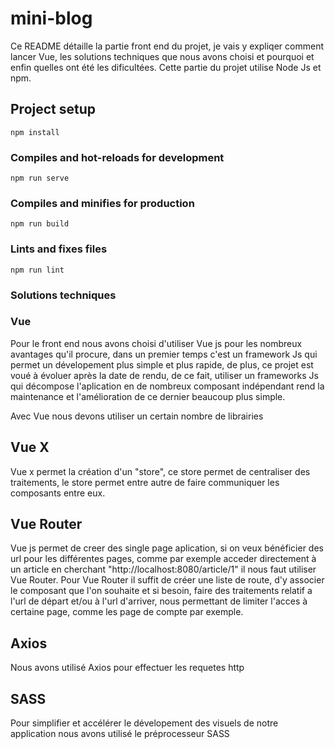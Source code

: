 # mini-blog

Ce README détaille la partie front end du projet, je vais y expliqer
comment lancer Vue, les solutions techniques que nous avons choisi et pourquoi et enfin quelles ont été les dificultées.
Cette partie du projet utilise Node Js et npm.

## Project setup
```
npm install 
```

### Compiles and hot-reloads for development
```
npm run serve
```

### Compiles and minifies for production
```
npm run build
```

### Lints and fixes files
```
npm run lint
```

### Solutions techniques
### Vue
Pour le front end nous avons choisi d'utiliser Vue js pour les nombreux avantages qu'il procure, dans un premier temps c'est un framework Js qui permet un dévelopement plus simple et plus rapide, de plus, ce projet est voué à évoluer après la date de rendu, de ce fait, utiliser un frameworks Js qui décompose l'aplication en de nombreux composant indépendant rend la maintenance et l'amélioration de ce dernier beaucoup plus simple.

Avec Vue nous devons utiliser un certain nombre de librairies

## Vue X
Vue x permet la création d'un "store", ce store permet de centraliser des traitements, le store permet entre autre de faire communiquer les composants entre eux.

## Vue Router
Vue js permet de creer des single page aplication, si on veux bénéficier des url pour les différentes pages, comme par exemple acceder directement à un article en cherchant "http://localhost:8080/article/1" il nous faut utiliser Vue Router.
Pour Vue Router il suffit de créer une liste de route, d'y associer le composant que l'on souhaite et si besoin, faire des traitements relatif a l'url de départ et/ou à l'url d'arriver, nous permettant de limiter l'acces à certaine page, comme les page de compte par exemple.

## Axios
Nous avons utilisé Axios pour effectuer les requetes http

## SASS
Pour simplifier et accélérer le dévelopement des visuels de notre application nous avons utilisé le préprocesseur SASS


